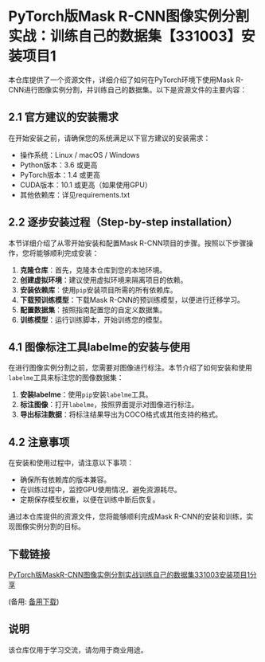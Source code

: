 # PyTorch版Mask R-CNN图像实例分割实战：训练自己的数据集【331003】安装项目1

本仓库提供了一个资源文件，详细介绍了如何在PyTorch环境下使用Mask R-CNN进行图像实例分割，并训练自己的数据集。以下是资源文件的主要内容：

## 2.1 官方建议的安装需求

在开始安装之前，请确保您的系统满足以下官方建议的安装需求：

- 操作系统：Linux / macOS / Windows
- Python版本：3.6 或更高
- PyTorch版本：1.4 或更高
- CUDA版本：10.1 或更高（如果使用GPU）
- 其他依赖库：详见requirements.txt

## 2.2 逐步安装过程（Step-by-step installation）

本节详细介绍了从零开始安装和配置Mask R-CNN项目的步骤。按照以下步骤操作，您将能够顺利完成安装：

1. **克隆仓库**：首先，克隆本仓库到您的本地环境。
2. **创建虚拟环境**：建议使用虚拟环境来隔离项目的依赖。
3. **安装依赖库**：使用`pip`安装项目所需的所有依赖库。
4. **下载预训练模型**：下载Mask R-CNN的预训练模型，以便进行迁移学习。
5. **配置数据集**：按照指南配置您的自定义数据集。
6. **训练模型**：运行训练脚本，开始训练您的模型。

## 4.1 图像标注工具labelme的安装与使用

在进行图像实例分割之前，您需要对图像进行标注。本节介绍了如何安装和使用`labelme`工具来标注您的图像数据集：

1. **安装labelme**：使用`pip`安装`labelme`工具。
2. **标注图像**：打开`labelme`，按照界面提示对图像进行标注。
3. **导出标注数据**：将标注结果导出为COCO格式或其他支持的格式。

## 4.2 注意事项

在安装和使用过程中，请注意以下事项：

- 确保所有依赖库的版本兼容。
- 在训练过程中，监控GPU使用情况，避免资源耗尽。
- 定期保存模型权重，以便在训练中断后恢复。

通过本仓库提供的资源文件，您将能够顺利完成Mask R-CNN的安装和训练，实现图像实例分割的目标。

## 下载链接
[PyTorch版MaskR-CNN图像实例分割实战训练自己的数据集331003安装项目1分享](https://pan.quark.cn/s/75ddb3f248dc) 

(备用: [备用下载](https://pan.baidu.com/s/1KGkGPYjadHLnWhd6DR5xfg?pwd=u8sb))

## 说明

该仓库仅用于学习交流，请勿用于商业用途。
